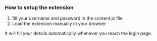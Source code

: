 ### How to setup the extension
1) fill your username and password in the content.js file
2) Load the extension manually in your browser

It will fill your details automatically whenever you reach the login page. 
